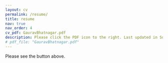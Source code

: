 ```yaml
---
layout: cv
permalink: /resume/
title: resume
nav: true
nav_order: 4
cv_pdf: GauravBhatnagar.pdf
description: Please click the PDF icon to the right. Last updated in Summer 2023 - for updated versions, please reach out to me via the email on the home page.
# pdf_file: "GauravBhatnagar.pdf"
---
```


Please see the button above. 

<!-- {% pdf  {{ page.cv_pdf | prepend: '/assets/pdf/' | prepend: site.baseurl }} no_link %} -->
